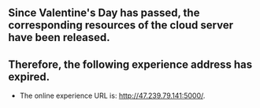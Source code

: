 ## Since Valentine's Day has passed, the corresponding resources of the cloud server have been released.
## Therefore, the following experience address has expired.


* The online experience URL is: http://47.239.79.141:5000/.
